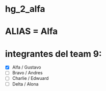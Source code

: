 # hg_2_alfa

# ALIAS = Alfa

# integrantes del team 9:

- [X] Alfa / Gustavo
- [ ] Bravo / Andres
- [ ] Charlie / Edwuard
- [ ] Delta / Alona
